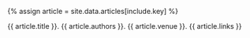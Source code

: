 {% assign article = site.data.articles[include.key] %} 

{{ article.title }}. {{ article.authors }}. {{ article.venue }}. {{ article.links }}
